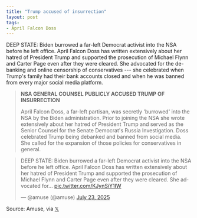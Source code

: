 ```yaml
---
title: "Trump accused of insurrection"
layout: post
tags:
- April Falcon Doss
---
```


DEEP STATE: Biden burrowed a far-left Democrat activist into the NSA before he left office. April Falcon Doss has written extensively about her hatred of President Trump and supported the prosecution of Michael Flynn and Carter Page even after they were cleared. She advocated for the de-banking and online censorship of conservatives --- she celebrated when Trump's family had their bank accounts closed and when he was banned from every major social media platform.

> **NSA GENERAL COUNSEL PUBLICLY ACCUSED TRUMP OF INSURRECTION**
>
> April Falcon Doss, a far-left partisan, was secretly 'burrowed' into the NSA by the Biden administration. Prior to joining the NSA she wrote extensively about her hatred of President Trump and served as the Senior Counsel for the Senate Democrat's Russia Investigation. Doss celebrated Trump being debanked and banned from social media. She called for the expansion of those policies for conservatives in general.

<blockquote class="twitter-tweet"><p lang="en" dir="ltr">DEEP STATE: Biden burrowed a far-left Democrat activist into the NSA before he left office. April Falcon Doss has written extensively about her hatred of President Trump and supported the prosecution of Michael Flynn and Carter Page even after they were cleared. She advocated for… <a href="https://t.co/KJynSiY1IW">pic.twitter.com/KJynSiY1IW</a></p>&mdash; @amuse (@amuse) <a href="https://twitter.com/amuse/status/1948037895903646069?ref_src=twsrc%5Etfw">July 23, 2025</a></blockquote> <script async src="https://platform.twitter.com/widgets.js" charset="utf-8"></script>

Source: Amuse, via [𝕏](https://x.com)
